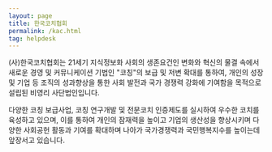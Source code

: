 ```yaml
---
layout: page
title: 한국코치협회
permalink: /kac.html
tag: helpdesk
---
```


(사)한국코치협회는 21세기 지식정보화 사회의 생존요건인 변화와 혁신의 물결 속에서 새로운 경영 및 커뮤니케이션 기법인 "코칭"의 보급 및 저변 확대를 통하여, 개인의 성장 및 기업 등 조직의 성과향상을 통한 사회 발전과 국가 경쟁력 강화에 기여함을 목적으로 설립된 비영리 사단법인입니다.

다양한 코칭 보급사업, 코칭 연구개발 및 전문코치 인증제도를 실시하여 우수한 코치를 육성하고 있으며, 이를 통하여 개인의 잠재력을 높이고 기업의 생산성을 향상시키며 다양한 사회공헌 활동과 기여를 확대하며 나아가 국가경쟁력과 국민행복지수를 높이는데 앞장서고 있습니다.
